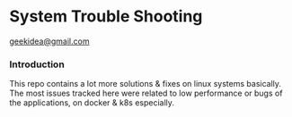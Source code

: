 # System Trouble Shooting

geekidea@gmail.com

### Introduction
This repo contains a lot more solutions & fixes on linux systems basically.
The most issues tracked here were related to low performance or bugs of the
applications, on docker & k8s especially.

